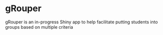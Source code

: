 # gRouper
gRouper is an in-progress Shiny app to help facilitate putting students into groups based on multiple criteria
